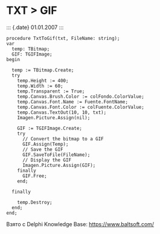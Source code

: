 TXT \> GIF
==========

::: {.date}
01.01.2007
:::

    procedure TxtToGif(txt, FileName: string);
    var
      temp: TBitmap;
      GIF: TGIFImage;
    begin
     
      temp := TBitmap.Create;
      try
        temp.Height := 400;
        temp.Width := 60;
        temp.Transparent := True;
        temp.Canvas.Brush.Color := colFondo.ColorValue;
        temp.Canvas.Font.Name := Fuente.FontName;
        temp.Canvas.Font.Color := colFuente.ColorValue;
        temp.Canvas.TextOut(10, 10, txt);
        Imagen.Picture.Assign(nil);
     
        GIF := TGIFImage.Create;
        try
          // Convert the bitmap to a GIF
          GIF.Assign(Temp);
          // Save the GIF
          GIF.SaveToFile(FileName);
          // Display the GIF
          Imagen.Picture.Assign(GIF);
        finally
          GIF.Free;
        end;
     
      finally
     
        temp.Destroy;
      end;
    end;

Взято с Delphi Knowledge Base: <https://www.baltsoft.com/>

